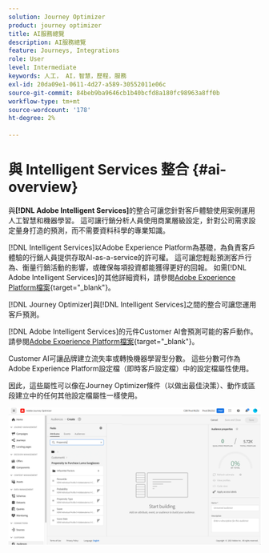 ```yaml
---
solution: Journey Optimizer
product: journey optimizer
title: AI服務總覽
description: AI服務總覽
feature: Journeys, Integrations
role: User
level: Intermediate
keywords: 人工， AI，智慧，歷程，服務
exl-id: 20da09e1-0611-4d27-a589-30552011e06c
source-git-commit: 84beb9ba9646cb1b40bcfd8a180fc98963a8ff0b
workflow-type: tm+mt
source-wordcount: '178'
ht-degree: 2%

---
```


# 與 Intelligent Services 整合 {#ai-overview}

與&#x200B;**[!DNL Adobe Intelligent Services]**&#x200B;的整合可讓您針對客戶體驗使用案例運用人工智慧和機器學習。 這可讓行銷分析人員使用商業層級設定，針對公司需求設定量身打造的預測，而不需要資料科學的專業知識。

[!DNL Intelligent Services]以Adobe Experience Platform為基礎，為負責客戶體驗的行銷人員提供存取AI-as-a-service的許可權。 這可讓您輕鬆預測客戶行為、衡量行銷活動的影響，或確保每項投資都能獲得更好的回報。 如需[!DNL Adobe Intelligent Services]的其他詳細資料，請參閱[Adobe Experience Platform檔案](https://experienceleague.adobe.com/docs/experience-platform/intelligent-services/home.html?lang=zh-Hant){target="_blank"}。

[!DNL Journey Optimizer]與[!DNL Intelligent Services]之間的整合可讓您運用客戶預測。

[!DNL Adobe Intelligent Services]的元件Customer AI會預測可能的客戶動作。 請參閱[Adobe Experience Platform檔案](https://experienceleague.adobe.com/docs/experience-platform/intelligent-services/customer-ai/overview.html?lang=zh-Hant){target="_blank"}。

Customer AI可讓品牌建立流失率或轉換機器學習型分數。 這些分數可作為Adobe Experience Platform設定檔（即時客戶設定檔）中的設定檔屬性使用。

因此，這些屬性可以像在Journey Optimizer條件（以做出最佳決策）、動作或區段建立中的任何其他設定檔屬性一樣使用。

![](assets/customer-ai.png)
